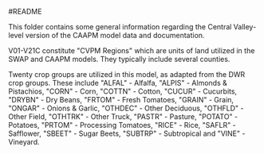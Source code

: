 #README

This folder contains some general information regarding the Central Valley-level version of the CAAPM model data and documentation.

V01-V21C constitute "CVPM Regions" which are units of land utilized in the SWAP and CAAPM models. They typically include several counties.

Twenty crop groups are utilized in this model, as adapted from the DWR crop groups. These include "ALFAL" - Alfalfa, "ALPIS" - Almonds & Pistachios, "CORN" - Corn, "COTTN" - Cotton, "CUCUR" - Cucurbits, "DRYBN" - Dry Beans, "FRTOM" - Fresh Tomatoes, "GRAIN" - Grain, "ONGAR" - Onions & Garlic, "OTHDEC" - Other Deciduous, "OTHFLD" - Other Field, "OTHTRK" - Other Truck, "PASTR" - Pasture, "POTATO" - Potatoes, "PRTOM" - Processing Tomatoes, "RICE" - Rice, "SAFLR" - Safflower, "SBEET" - Sugar Beets, "SUBTRP" - Subtropical and "VINE" - Vineyard.
